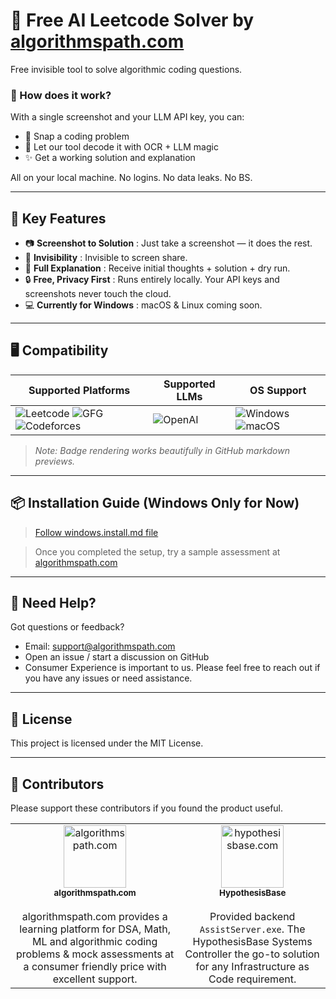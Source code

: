 # 🧠 Free AI Leetcode Solver by [algorithmspath.com](https://algorithmspath.com/)
Free invisible tool to solve algorithmic coding questions.

### 🤖 How does it work?

With a single screenshot and your LLM API key, you can:

* 📸 Snap a coding problem
* 🧠 Let our tool decode it with OCR + LLM magic
* ✨ Get a working solution and explanation

All on your local machine. No logins. No data leaks. No BS.

---

## 🚀 Key Features

* 📷  **Screenshot to Solution** : Just take a screenshot — it does the rest.
* 🤖  **Invisibility** : Invisible to screen share.
* 💬  **Full Explanation** : Receive initial thoughts + solution + dry run.
* 🔒  **Free, Privacy First** : Runs entirely locally. Your API keys and screenshots never touch the cloud.
* 💻  **Currently for Windows** : macOS & Linux coming soon.

---

## 🖥️ Compatibility

| Supported Platforms                                                                                                                                                                                                                                             | Supported LLMs                                                                                                                                                                                                                                                                                                    | OS Support                                                                                                                                 |
| --------------------------------------------------------------------------------------------------------------------------------------------------------------------------------------------------------------------------------------------------------------- | ----------------------------------------------------------------------------------------------------------------------------------------------------------------------------------------------------------------------------------------------------------------------------------------------------------------- | ------------------------------------------------------------------------------------------------------------------------------------------ |
| ![Leetcode](https://img.shields.io/badge/Leetcode-orange?logo=leetcode) ![GFG](https://img.shields.io/badge/GeeksForGeeks-28a745?logo=data:image/png;base64,iVBOR...) ![Codeforces](https://img.shields.io/badge/Codeforces-blue?logo=data:image/png;base64,iVBOR...) | ![OpenAI](https://img.shields.io/badge/OpenAI-API-black?logo=openai) | ![Windows](https://img.shields.io/badge/Windows-OS-blue?logo=windows) ![macOS](https://img.shields.io/badge/macOS-coming_soon-grey?logo=apple) |

> *Note: Badge rendering works beautifully in GitHub markdown previews.*
---

## 📦 Installation Guide (Windows Only for Now)

> [Follow windows.install.md file](windows.install.md)

> Once you completed the setup, try a sample assessment at [algorithmspath.com](https://algorithmspath.com/assessments/c9f02c97-98e1-4ced-8b2f-0e181e592860/start)

---

## 🙋 Need Help?

Got questions or feedback?

* Email: [support@algorithmspath.com](mailto:support@algorithmspath.com)
* Open an issue / start a discussion on GitHub
* Consumer Experience is important to us. Please feel free to reach out if you have any issues or need assistance.

---

## 📄 License

This project is licensed under the MIT License.

---

## 👥 Contributors

Please support these contributors if you found the product useful.

<table>
  <tr>
    <td align="center">
      <a href="https://algorithmspath.com">
        <img src="https://algorithmspath.com/assets/logo_v2.png" width="100px;" alt="algorithmspath.com"/>
        <br />
        <sub><b>algorithmspath.com</b></sub>
      </a>
      <br />
      <br />
      <span>
        algorithmspath.com provides a learning platform for DSA, Math, ML and algorithmic coding problems &amp; mock assessments at a consumer friendly price with excellent support. 
      </span>
    </td>
    <td align="center">
      <a href="https://hypothesisbase.com/systems-controller">
        <img src="https://hypothesisbase.com/hb_logo.png" width="100px;" alt="hypothesisbase.com"/>
        <br />
        <sub><b>HypothesisBase</b></sub>
      </a>
      <br />
      <br />
      <span>
        Provided backend <code>AssistServer.exe</code>.
        The HypothesisBase Systems Controller the go-to solution for any Infrastructure as Code requirement.
      </span>
    </td>
  </tr>
</table>



